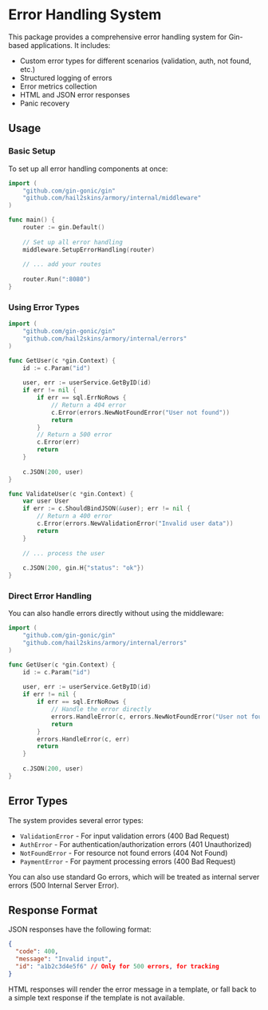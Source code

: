# Error Handling System

This package provides a comprehensive error handling system for Gin-based applications. It includes:

- Custom error types for different scenarios (validation, auth, not found, etc.)
- Structured logging of errors
- Error metrics collection
- HTML and JSON error responses
- Panic recovery

## Usage

### Basic Setup

To set up all error handling components at once:

```go
import (
    "github.com/gin-gonic/gin"
    "github.com/hail2skins/armory/internal/middleware"
)

func main() {
    router := gin.Default()
    
    // Set up all error handling
    middleware.SetupErrorHandling(router)
    
    // ... add your routes
    
    router.Run(":8080")
}
```

### Using Error Types

```go
import (
    "github.com/gin-gonic/gin"
    "github.com/hail2skins/armory/internal/errors"
)

func GetUser(c *gin.Context) {
    id := c.Param("id")
    
    user, err := userService.GetByID(id)
    if err != nil {
        if err == sql.ErrNoRows {
            // Return a 404 error
            c.Error(errors.NewNotFoundError("User not found"))
            return
        }
        // Return a 500 error
        c.Error(err)
        return
    }
    
    c.JSON(200, user)
}

func ValidateUser(c *gin.Context) {
    var user User
    if err := c.ShouldBindJSON(&user); err != nil {
        // Return a 400 error
        c.Error(errors.NewValidationError("Invalid user data"))
        return
    }
    
    // ... process the user
    
    c.JSON(200, gin.H{"status": "ok"})
}
```

### Direct Error Handling

You can also handle errors directly without using the middleware:

```go
import (
    "github.com/gin-gonic/gin"
    "github.com/hail2skins/armory/internal/errors"
)

func GetUser(c *gin.Context) {
    id := c.Param("id")
    
    user, err := userService.GetByID(id)
    if err != nil {
        if err == sql.ErrNoRows {
            // Handle the error directly
            errors.HandleError(c, errors.NewNotFoundError("User not found"))
            return
        }
        errors.HandleError(c, err)
        return
    }
    
    c.JSON(200, user)
}
```

## Error Types

The system provides several error types:

- `ValidationError` - For input validation errors (400 Bad Request)
- `AuthError` - For authentication/authorization errors (401 Unauthorized)
- `NotFoundError` - For resource not found errors (404 Not Found)
- `PaymentError` - For payment processing errors (400 Bad Request)

You can also use standard Go errors, which will be treated as internal server errors (500 Internal Server Error).

## Response Format

JSON responses have the following format:

```json
{
  "code": 400,
  "message": "Invalid input",
  "id": "a1b2c3d4e5f6" // Only for 500 errors, for tracking
}
```

HTML responses will render the error message in a template, or fall back to a simple text response if the template is not available. 